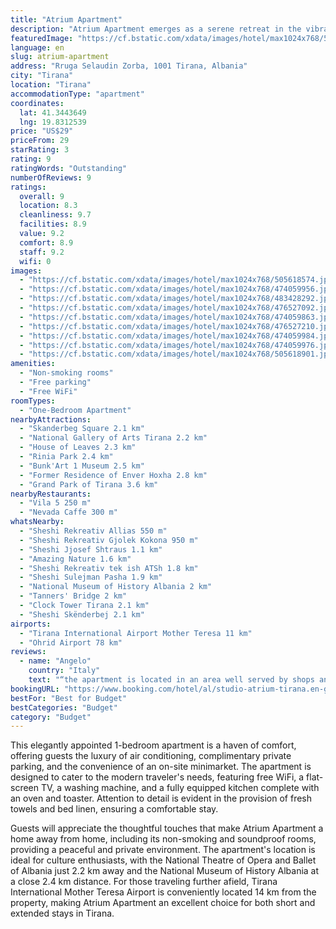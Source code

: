 ```yaml
---
title: "Atrium Apartment"
description: "Atrium Apartment emerges as a serene retreat in the vibrant heart of Tirana, located just a short distance from the city's most iconic landmarks."
featuredImage: "https://cf.bstatic.com/xdata/images/hotel/max1024x768/505618574.jpg?k=182e0b69fd9ee3739949111e37914e3e5773a4e9d7cc65686e24043486736575&o=&hp=1"
language: en
slug: atrium-apartment
address: "Rruga Selaudin Zorba, 1001 Tirana, Albania"
city: "Tirana"
location: "Tirana"
accommodationType: "apartment"
coordinates:
  lat: 41.3443649
  lng: 19.8312539
price: "US$29"
priceFrom: 29
starRating: 3
rating: 9
ratingWords: "Outstanding"
numberOfReviews: 9
ratings:
  overall: 9
  location: 8.3
  cleanliness: 9.7
  facilities: 8.9
  value: 9.2
  comfort: 8.9
  staff: 9.2
  wifi: 0
images:
  - "https://cf.bstatic.com/xdata/images/hotel/max1024x768/505618574.jpg?k=182e0b69fd9ee3739949111e37914e3e5773a4e9d7cc65686e24043486736575&o=&hp=1"
  - "https://cf.bstatic.com/xdata/images/hotel/max1024x768/474059956.jpg?k=d7c1107ccf39d3763d1e2a55a14c3489260c119113d719a2cc91f48f8bb7b6cc&o=&hp=1"
  - "https://cf.bstatic.com/xdata/images/hotel/max1024x768/483428292.jpg?k=7e8c84affad820c0d220e35e25416e56a6c4a24c1e36e3a150259dac2e729801&o=&hp=1"
  - "https://cf.bstatic.com/xdata/images/hotel/max1024x768/476527092.jpg?k=46749af4e97b54d2a0c0447e6b9a76997f417ce78f23c811d62642459d190942&o=&hp=1"
  - "https://cf.bstatic.com/xdata/images/hotel/max1024x768/474059863.jpg?k=bf550b14457371eb489f4cce017b633774fe5c5cc524bf54968443573e14ca7f&o=&hp=1"
  - "https://cf.bstatic.com/xdata/images/hotel/max1024x768/476527210.jpg?k=06d07c0313c11cb5a922e80a8647b8aeb9d1dd6f718c1b87d92bc48402547faa&o=&hp=1"
  - "https://cf.bstatic.com/xdata/images/hotel/max1024x768/474059984.jpg?k=e40be99d930ab93a4656fc5461f55591dcaa5e9f0a3374b954ecaf0002b087a6&o=&hp=1"
  - "https://cf.bstatic.com/xdata/images/hotel/max1024x768/474059976.jpg?k=f7a1f5e007a6c94cd9da615bd28847b1674c4ce00d1717b28d90ea879bf5db7b&o=&hp=1"
  - "https://cf.bstatic.com/xdata/images/hotel/max1024x768/505618901.jpg?k=335fcc4adea62c37be6b5f58004c3aadb3ff447eac9507befe0fde0cf5f68868&o=&hp=1"
amenities:
  - "Non-smoking rooms"
  - "Free parking"
  - "Free WiFi"
roomTypes:
  - "One-Bedroom Apartment"
nearbyAttractions:
  - "Skanderbeg Square 2.1 km"
  - "National Gallery of Arts Tirana 2.2 km"
  - "House of Leaves 2.3 km"
  - "Rinia Park 2.4 km"
  - "Bunk'Art 1 Museum 2.5 km"
  - "Former Residence of Enver Hoxha 2.8 km"
  - "Grand Park of Tirana 3.6 km"
nearbyRestaurants:
  - "Vila 5 250 m"
  - "Nevada Caffe 300 m"
whatsNearby:
  - "Sheshi Rekreativ Allias 550 m"
  - "Sheshi Rekreativ Gjolek Kokona 950 m"
  - "Sheshi Jjosef Shtraus 1.1 km"
  - "Amazing Nature 1.6 km"
  - "Sheshi Rekreativ tek ish ATSh 1.8 km"
  - "Sheshi Sulejman Pasha 1.9 km"
  - "National Museum of History Albania 2 km"
  - "Tanners' Bridge 2 km"
  - "Clock Tower Tirana 2.1 km"
  - "Sheshi Skënderbej 2.1 km"
airports:
  - "Tirana International Airport Mother Teresa 11 km"
  - "Ohrid Airport 78 km"
reviews:
  - name: "Angelo"
    country: "Italy"
    text: "“the apartment is located in an area well served by shops and markets. the staff is very courteous and welcoming and is present for any problems and requests. I highly recommend. I'll be back”"
bookingURL: "https://www.booking.com/hotel/al/studio-atrium-tirana.en-gb.html?aid=8035640"
bestFor: "Best for Budget"
bestCategories: "Budget"
category: "Budget"
---
```


This elegantly appointed 1-bedroom apartment is a haven of comfort, offering guests the luxury of air conditioning, complimentary private parking, and the convenience of an on-site minimarket. The apartment is designed to cater to the modern traveler's needs, featuring free WiFi, a flat-screen TV, a washing machine, and a fully equipped kitchen complete with an oven and toaster. Attention to detail is evident in the provision of fresh towels and bed linen, ensuring a comfortable stay.

Guests will appreciate the thoughtful touches that make Atrium Apartment a home away from home, including its non-smoking and soundproof rooms, providing a peaceful and private environment. The apartment's location is ideal for culture enthusiasts, with the National Theatre of Opera and Ballet of Albania just 2.2 km away and the National Museum of History Albania at a close 2.4 km distance. For those traveling further afield, Tirana International Mother Teresa Airport is conveniently located 14 km from the property, making Atrium Apartment an excellent choice for both short and extended stays in Tirana.